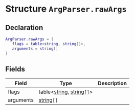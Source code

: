 
# Structure `ArgParser.rawArgs`





## Declaration

```lua
ArgParser.rawArgs = {
   flags = table<string, string[]>,
   arguments = string[]
}
```

## Fields

| Field | Type | Description |
| ----- | ---- |------------ |
| flags | table&lt;[string](https://www.lua.org/pil/2.4.html), [string](https://www.lua.org/pil/2.4.html)`[]`&gt; |  |
| arguments | [string](https://www.lua.org/pil/2.4.html)`[]` |  |



